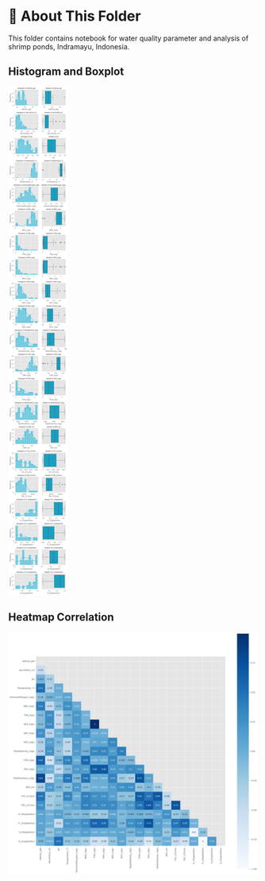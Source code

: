 # 📁 About This Folder  

This folder contains notebook for water quality parameter and analysis of shrimp ponds, Indramayu, Indonesia.

## Histogram and Boxplot
![Histogram boxplot](https://github.com/harishmuh/bioinformatics_biopython_projects/blob/main/vibrio_isolate_analysis_Indramayu_Indonesia/data_and_assets/water_quality_data/water_quality_parameter%20distribution_1.png)

## Heatmap Correlation
![Heatmap correlation](https://github.com/harishmuh/bioinformatics_biopython_projects/blob/main/vibrio_isolate_analysis_Indramayu_Indonesia/data_and_assets/water_quality_data/Spearman%20correlation_heatmap_waterquality_1.png)
